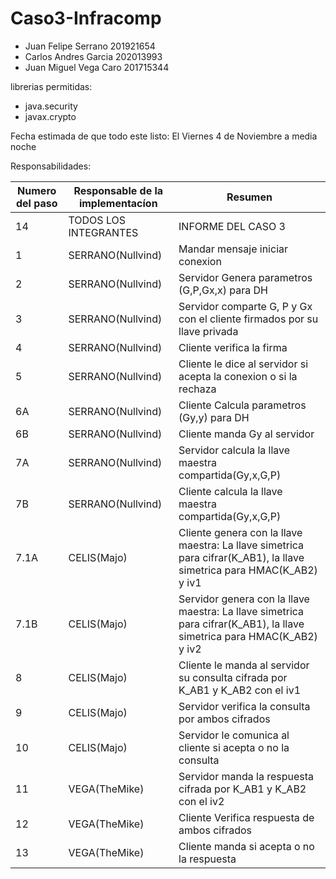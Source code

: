 # Caso3-Infracomp
* Juan Felipe Serrano 201921654
* Carlos Andres Garcia 202013993
* Juan Miguel Vega Caro 201715344


librerias permitidas:
* java.security 
* javax.crypto

Fecha estimada de que todo este listo: El Viernes 4 de Noviembre a media noche

Responsabilidades:

| Numero del paso | Responsable de la implementacíon | Resumen |
| --------------------------------- | -------------------------------- | ------------- |
|14|  TODOS LOS INTEGRANTES |  INFORME DEL CASO 3 |
|1|  SERRANO(Nullvind)  | Mandar mensaje iniciar conexion |
|2|  SERRANO(Nullvind)  | Servidor Genera parametros (G,P,Gx,x) para DH |
|3|  SERRANO(Nullvind)  | Servidor comparte G, P y Gx con el cliente firmados por su llave privada|
|4|  SERRANO(Nullvind)  | Cliente verifica la firma |
|5|  SERRANO(Nullvind)  | Cliente le dice al servidor si acepta la conexion o si la rechaza |
|6A|  SERRANO(Nullvind)  | Cliente Calcula parametros (Gy,y) para DH|
|6B|  SERRANO(Nullvind) | Cliente manda Gy al servidor|
|7A|  SERRANO(Nullvind) | Servidor calcula la llave maestra compartida(Gy,x,G,P)|
|7B|  SERRANO(Nullvind) | Cliente calcula la llave maestra compartida(Gy,x,G,P)|
|7.1A| CELIS(Majo) | Cliente genera con la llave maestra: La llave simetrica para cifrar(K_AB1), la llave simetrica para HMAC(K_AB2) y iv1| 
|7.1B| CELIS(Majo) | Servidor genera con la llave maestra: La llave simetrica para cifrar(K_AB1), la llave simetrica para HMAC(K_AB2) y iv2| 
|8|  CELIS(Majo) | Cliente le manda al servidor su consulta cifrada por K_AB1 y K_AB2 con el iv1|
|9|  CELIS(Majo)  | Servidor verifica la consulta por ambos cifrados |
|10| CELIS(Majo)  | Servidor le comunica al cliente si acepta o no la consulta |
|11|  VEGA(TheMike) | Servidor manda la respuesta cifrada por K_AB1 y K_AB2 con el iv2|
|12|  VEGA(TheMike) | Cliente Verifica respuesta de ambos cifrados |
|13|  VEGA(TheMike) | Cliente manda si acepta o no la respuesta |

    

